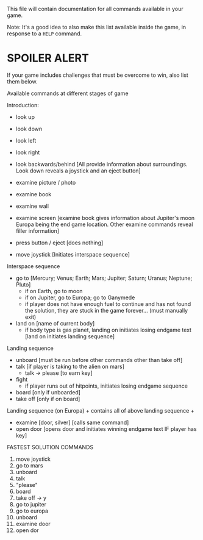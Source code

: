 This file will contain documentation for all commands available in your game.

Note:  It's a good idea to also make this list available inside the game, in response to a `HELP` command.


# SPOILER ALERT

If your game includes challenges that must be overcome to win, also list them below.

Available commands at different stages of game 

Introduction: 
- look up 
- look down 
- look left
- look right 
- look backwards/behind 
[All provide information about surroundings. Look down reveals a joystick and an eject button]

- examine picture / photo
- examine book
- examine wall
- examine screen 
[examine book gives information about Jupiter's moon Europa being the end game location. Other examine commands reveal filler information]

- press button / eject 
[does nothing]

- move joystick 
[Initiates interspace sequence]

Interspace sequence 
- go to [Mercury; Venus; Earth; Mars; Jupiter; Saturn; Uranus; Neptune; Pluto]
    - if on Earth, go to moon 
    - if on Jupiter, go to Europa; go to Ganymede 
    - if player does not have enough fuel to continue and has not found the solution, they are stuck in the game forever... (must manually exit)
- land on [name of current body]
    - if body type is gas planet, landing on initiates losing endgame text
[land on initiates landing sequence]

Landing sequence 
- unboard 
[must be run before other commands other than take off]
- talk 
[if player is taking to the alien on mars]
    - talk -> please [to earn key]
- fight 
    - if player runs out of hitpoints, initiates losing endgame sequence
- board [only if unboarded]
- take off [only if on board]

Landing sequence (on Europa) + contains all of above landing sequence +
- examine [door, silver] 
[calls same command]
- open door 
[opens door and initiates winning endgame text IF player has key]

FASTEST SOLUTION COMMANDS 
1. move joystick 
2. go to mars
3. unboard
4. talk 
5. "please"
6. board 
7. take off -> y 
8. go to jupiter
9. go to europa
10. unboard 
11. examine door 
12. open dor
